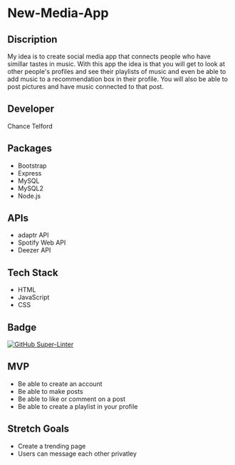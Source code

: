 # New-Media-App

## Discription
My idea is to create social media app that connects people who have simillar tastes in music. With this app the idea is that you will get to look at other people's profiles and see their playlists of music and even be able to add music to a recommendation box in their profile. You will also be able to post pictures and have music connected to that post. 


## Developer
Chance Telford

## Packages
- Bootstrap
- Express
- MySQL
- MySQL2
- Node.js

## APIs
- adaptr API
- Spotify Web API
- Deezer API

## Tech Stack
- HTML
- JavaScript
- CSS

## Badge
[![GitHub Super-Linter](https://github.com/TelChance/Media-App/workflows/Lint%20Code%20Base/badge.svg)](https://github.com/marketplace/actions/super-linter)

## MVP
- Be able to create an account
- Be able to make posts
- Be able to like or comment on a post
- Be able to create a playlist in your profile

## Stretch Goals
- Create a trending page
- Users can message each other privatley